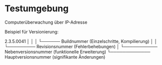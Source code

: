 # Testumgebung
Computerüberwachung über IP-Adresse

Beispiel für Versionierung:

2.3.5.0041
│ │ │  └────── Buildnummer          (Einzelschritte, Kompilierung)
│ │ └───────── Revisionsnummer      (Fehlerbehebungen)
│ └─────────── Nebenversionsnummer  (funktionelle Erweiterung)
└───────────── Hauptversionsnummer  (signifikante Änderungen)



  
